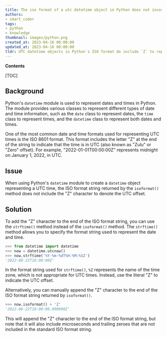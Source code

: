 ```yaml
---
title: The iso format of a utc datetime object in Python does not incorporate z (zulu or zero offset)
authors:
- smart_coder
tags:
- python
- knowledge
thumbnail: images/python.png
created_at: 2023-04-16 00:00:00
updated_at: 2023-04-16 00:00:00
tldr: UTC datetime objects in Python`s ISO format do include `Z` to represent the Zero offset or Zulu time zone.
---
```


**Contents**

[TOC]

Background
-----------

Python's `datetime` module is used to represent dates and times in Python. The module provides various classes to represent different types of date and time information, such as the `date` class to represent dates, the `time` class to represent times, and the `datetime` class to represent both dates and times. 

One of the most common date and time formats used for representing UTC times is the ISO 8601 format. This format includes the letter "Z" at the end of the string to indicate that the time is in UTC (also known as "Zulu" or "Zero" offset). For example, "2022-01-01T00:00:00Z" represents midnight on January 1, 2022, in UTC.

Issue
-----

When using Python's `datetime` module to create a `datetime` object representing a UTC time, the ISO format string returned by the `isoformat()` method does not include the "Z" character to denote the UTC offset.

Solution
--------

To add the "Z" character to the end of the ISO format string, you can use the `strftime()` method instead of the `isoformat()` method. The `strftime()` method allows you to specify the format string used to represent the date and time.

```python
>>> from datetime import datetime
>>> now = datetime.utcnow()
>>> now.strftime('%Y-%m-%dT%H:%M:%SZ')
'2022-08-22T10:00:00Z'
```

In the format string used for `strftime()`, `%Z` represents the name of the time zone, which is not appropriate for UTC times. Instead, use the literal "Z" to indicate the UTC offset.

Alternatively, you can manually append the "Z" character to the end of the ISO format string returned by `isoformat()`.

```python
>>> now.isoformat() + 'Z'
'2022-08-22T10:00:00.000000Z'
```

This will append the "Z" character to the end of the ISO format string, but note that it will also include microseconds and trailing zeroes that are not included in the standard ISO format string.
